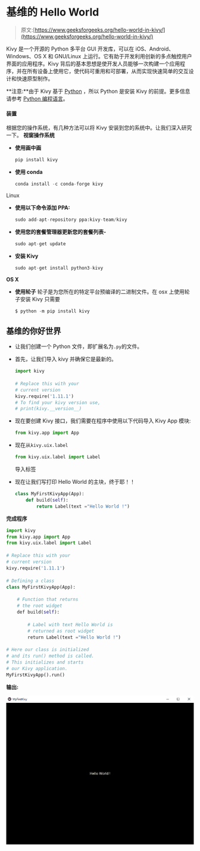 # 基维的 Hello World

> 原文:[https://www.geeksforgeeks.org/hello-world-in-kivy/](https://www.geeksforgeeks.org/hello-world-in-kivy/)

Kivy 是一个开源的 Python 多平台 GUI 开发库，可以在 iOS、Android、Windows、OS X 和 GNU/Linux 上运行。它有助于开发利用创新的多点触控用户界面的应用程序。Kivy 背后的基本思想是使开发人员能够一次构建一个应用程序，并在所有设备上使用它，使代码可重用和可部署，从而实现快速简单的交互设计和快速原型制作。

**注意:**由于 Kivy 基于 [Python](https://www.geeksforgeeks.org/python-programming-language/) ，所以 Python 是安装 Kivy 的前提。更多信息请参考 [Python 编程语言](https://www.geeksforgeeks.org/python-programming-language/)。

#### 装置

根据您的操作系统，有几种方法可以将 Kivy 安装到您的系统中。让我们深入研究一下。
**视窗操作系统**

*   **使用画中画**

    ```py
    pip install kivy
    ```

*   **使用 conda**

    ```py
    conda install -c conda-forge kivy
    ```

Linux

*   **使用以下命令添加 PPA:**

    ```py
    sudo add-apt-repository ppa:kivy-team/kivy
    ```

*   **使用您的套餐管理器更新您的套餐列表-**

    ```py
    sudo apt-get update
    ```

*   **安装 Kivy**

    ```py
    sudo apt-get install python3-kivy
    ```

**OS X**

*   **使用轮子**
    轮子是为您所在的特定平台预编译的二进制文件。在 osx 上使用轮子安装 Kivy 只需要

    ```py
    $ python -m pip install kivy
    ```

## 基维的你好世界

*   让我们创建一个 Python 文件，即扩展名为`.py`的文件。
*   首先，让我们导入 kivy 并确保它是最新的。

    ```py
    import kivy

    # Replace this with your 
    # current version
    kivy.require('1.11.1')   
    # To find your kivy version use,
    # print(kivy.__version__)

    ```

*   现在要创建 Kivy 接口，我们需要在程序中使用以下代码导入 Kivy App 模块:

    ```py
    from kivy.app import App

    ```

*   现在从`kivy.uix.label`

    ```py
    from kivy.uix.label import Label

    ```

    导入标签
*   现在让我们写打印 Hello World 的主块，终于耶！！

    ```py
    class MyFirstKivyApp(App):
        def build(self):
            return Label(text ="Hello World !")

    ```

**完成程序**

```py
import kivy
from kivy.app import App
from kivy.uix.label import Label

# Replace this with your 
# current version
kivy.require('1.11.1')  

# Defining a class
class MyFirstKivyApp(App):

    # Function that returns 
    # the root widget
    def build(self):

        # Label with text Hello World is 
        # returned as root widget
        return Label(text ="Hello World !")          

# Here our class is initialized
# and its run() method is called. 
# This initializes and starts 
# our Kivy application.
MyFirstKivyApp().run()               
```

**输出:**

![hello-world-kivy](img/29b14742957d7a9be3d33e6d766df76c.png)